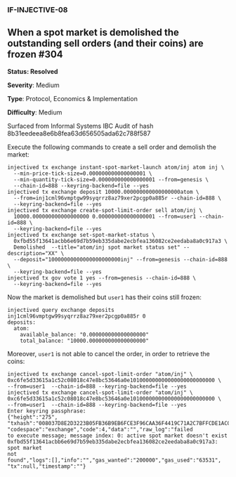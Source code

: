 ### IF-INJECTIVE-08
## When a spot market is demolished the outstanding sell orders (and their coins) are frozen #304

**Status: Resolved**

**Severity**: Medium   

**Type**: Protocol, Economics & Implementation

**Difficulty**: Medium

Surfaced from Informal Systems IBC Audit of hash 8b31eedeea8e6b8fea63d656505ada62c788f587

Execute the following commands to create a sell order and demolish the market:

```
injectived tx exchange instant-spot-market-launch atom/inj atom inj \
  --min-price-tick-size=0.000000000000000001 \
  --min-quantity-tick-size=0.000000000000000001 --from=genesis \
  --chain-id=888 --keyring-backend=file --yes
injectived tx exchange deposit 10000.000000000000000000atom \
  --from=inj1cml96vmptgw99syqrrz8az79xer2pcgp0a885r --chain-id=888 \
  --keyring-backend=file --yes
injectived tx exchange create-spot-limit-order sell atom/inj \
  10000.000000000000000000 0.000000000000000001 --from=user1 --chain-id=888 \
  --keyring-backend=file --yes
injectived tx exchange set-spot-market-status \
  0xfbd55f13641acbb6e69d7b59eb335dabe2ecbfea136082ce2eedaba8a0c917a3 \
  Demolished  --title="atom/inj spot market status set" --description="XX" \
  --deposit="10000000000000000000000inj" --from=genesis --chain-id=888 \
  --keyring-backend=file --yes
injectived tx gov vote 1 yes --from=genesis --chain-id=888 \
  --keyring-backend=file --yes
```

Now the market is demolished but `user1` has their coins still frozen:

```
injectived query exchange deposits inj1cml96vmptgw99syqrrz8az79xer2pcgp0a885r 0
deposits:
  atom:
    available_balance: "0.000000000000000000"
    total_balance: "10000.000000000000000000"
```

Moreover, `user1` is not able to cancel the order, in order to retrieve the coins:

```
injectived tx exchange cancel-spot-limit-order "atom/inj" \
0xc6fe5d33615a1c52c08018c47e8bc53646a0e101000000000000000000000000 \
--from=user1  --chain-id=888 --keyring-backend=file --yes
injectived tx exchange cancel-spot-limit-order "atom/inj" \
0xc6fe5d33615a1c52c08018c47e8bc53646a0e101000000000000000000000000 \
--from=user1  --chain-id=888 --keyring-backend=file --yes
Enter keyring passphrase:
{"height":"275",
"txhash":"008037D8E2D3223B05FB36B9EB6FCE3F96CAA36F4419C71A2C7BFFCDE1AC0AF5",
"codespace":"exchange","code":4,"data":"","raw_log":"failed
to execute message; message index: 0: active spot market doesn't exist
0xfbd55f13641acbb6e69d7b59eb335dabe2ecbfea136082ce2eedaba8a0c917a3: spot market
not
found","logs":[],"info":"","gas_wanted":"200000","gas_used":"63531",
"tx":null,"timestamp":""}
```
